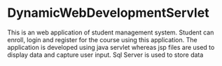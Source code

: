 # DynamicWebDevelopmentServlet
This is an web application of student management system. Student can enroll, login and register for the course using this application. 
The application is developed using java servlet whereas jsp files are used to display data and capture user input.
Sql Server is used to store data
